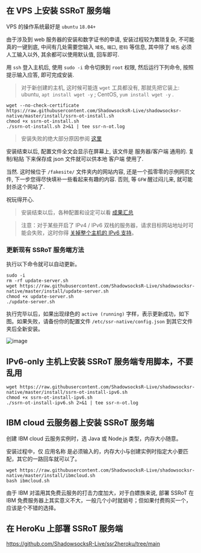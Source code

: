 ## 在 VPS 上安装 SSRoT 服务端

VPS 的操作系统最好是 `ubuntu` `18.04+`

由于涉及到 web 服务器的安装和数字证书的申请, 安装过程较为繁琐复杂, 不可能真的一键到底, 中间有几处需要您输入 `域名`, `端口`, `密码` 等信息, 其中除了 `域名` 必须人工输入以外, 其余都可以使用默认值, 回车即可.

用 `ssh` 登入主机后, 使用 `sudo -i` 命令切换到 `root` 权限, 然后运行下列命令, 按照提示输入应答, 即可完成安装.

> 对于新创建的主机, 这时候可能连 `wget` 工具都没有, 那就先把它装上: ubuntu, `apt install wget -y` ; CentOS, `yum install wget -y` .

```
wget --no-check-certificate https://raw.githubusercontent.com/ShadowsocksR-Live/shadowsocksr-native/master/install/ssrn-ot-install.sh
chmod +x ssrn-ot-install.sh
./ssrn-ot-install.sh 2>&1 | tee ssr-n-ot.log

```

> 安装失败的绝大部分原因参阅 [这里](./%E5%87%86%E5%A4%87%E5%B7%A5%E4%BD%9C#%E5%B0%86-%E5%9F%9F%E5%90%8D-%E5%92%8C-%E8%99%9A%E6%8B%9F%E4%B8%BB%E6%9C%BA-%E7%9A%84-ip-%E5%85%B3%E8%81%94%E4%B8%8A)

安装结束以后, 配置文件全文会显示在屏幕上, 该文件是 服务器/客户端 通用的. 复制/粘贴 下来保存成 json 文件就可以供本地 客户端 使用了.

当然. 这时候位于 `/fakesite/` 文件夹内的网站内容, 还是一个孤零零的示例网页文件, 下一步您得尽快填补一些看起来有趣的内容. 否则, 等 `GFW` 醒过闷儿来, 就可能封杀这个网站了.

祝玩得开心.

>  安装结束以后，各种配置和设定可以看 [成果汇总](./%E6%89%8B%E5%B7%A5%E5%AE%89%E8%A3%85-SSRoT-%E6%9C%8D%E5%8A%A1%E5%99%A8%E5%85%A8%E7%A8%8B%E8%AF%A6%E8%A7%A3#%E6%88%90%E6%9E%9C%E6%B1%87%E6%80%BB)

> 注意：对于某些开启了 IPv4 / IPv6 双栈的服务器，请求目标网站地址时可能会失败，这时你得 [关掉整个主机的 IPv6 支持](./%E7%A6%81%E7%94%A8-IPv6)。

### 更新现有 SSRoT 服务端方法

执行以下命令就可以自动更新。
```
sudo -i
rm -rf update-server.sh
wget https://raw.githubusercontent.com/ShadowsocksR-Live/shadowsocksr-native/master/install/update-server.sh
chmod +x update-server.sh
./update-server.sh

```
执行完毕以后，如果出现绿色的 `active (running)` 字样，表示更新成功，如下图。如果失败，请备份你的配置文件 `/etc/ssr-native/config.json` 到其它文件夹后全新安装。

![image](https://user-images.githubusercontent.com/30760636/96358628-f53b9f00-113b-11eb-8f95-e4ccdedc7f48.png)


## IPv6-only 主机上安装 SSRoT 服务端专用脚本，不要乱用
```
wget https://raw.githubusercontent.com/ShadowsocksR-Live/shadowsocksr-native/master/install/ssrn-ot-install-ipv6.sh
chmod +x ssrn-ot-install-ipv6.sh
./ssrn-ot-install-ipv6.sh 2>&1 | tee ssr-n-ot.log
```


## IBM cloud 云服务器上安装 SSRoT 服务端

创建 IBM cloud 云服务实例时，选 Java 或 Node.js 类型，内存大小随意。

安装过程中，仅 应用名称 是必须输入的，内存大小与创建实例时指定大小要匹配，其它的一路回车就可以了。

```
wget https://raw.githubusercontent.com/ShadowsocksR-Live/shadowsocksr-native/master/install/ibmcloud.sh
bash ibmcloud.sh
```

由于 IBM 对滥用其免费云服务的打击力度加大，对于白嫖族来说, 部署 SSRoT 在 IBM 免费服务器上其实意义不大，一般几个小时就销号；但如果付费购买一个，应该是个不错的选择。


## 在 HeroKu 上部署 SSRoT 服务端

https://github.com/ShadowsocksR-Live/ssr2heroku/tree/main

